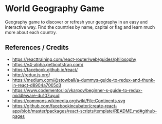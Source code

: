 # World Geography Game

Geography game to discover or refresh your geography in an easy and interactive way. 
Find the countries by name, capital or flag and learn much more about each country.

## References / Credits

- https://reacttraining.com/react-router/web/guides/philosophy
- https://v4-alpha.getbootstrap.com/
- https://facebook.github.io/react/
- http://redux.js.org/
- https://medium.com/@stowball/a-dummys-guide-to-redux-and-thunk-in-react-d8904a7005d3
- https://www.codementor.io/vkarpov/beginner-s-guide-to-redux-middleware-du107uyud
- https://commons.wikimedia.org/wiki/File:Continents.svg
- https://github.com/facebookincubator/create-react-app/blob/master/packages/react-scripts/template/README.md#github-pages
